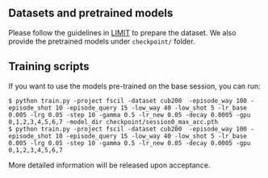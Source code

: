 ## Datasets and pretrained models
Please follow the guidelines in [LIMIT](https://github.com/zhoudw-zdw/TPAMI-Limit) to prepare the dataset.
We also provide the pretrained models under `checkpoint/` folder.

## Training scripts
If you want to use the models pre-trained on the base session, you can run:

    $ python train.py -project fscil -dataset cub200  -episode_way 100 -episode_shot 10 -episode_query 15 -low_way 40 -low_shot 5 -lr_base 0.005 -lrg 0.05 -step 10 -gamma 0.5 -lr_new 0.05 -decay 0.0005 -gpu 0,1,2,3,4,5,6,7 -model_dir checkpoint/session0_max_acc.pth
    $ python train.py -project fscil -dataset cub200  -episode_way 100 -episode_shot 10 -episode_query 15 -low_way 40 -low_shot 5 -lr_base 0.005 -lrg 0.05 -step 10 -gamma 0.5 -lr_new 0.05 -decay 0.0005 -gpu 0,1,2,3,4,5,6,7 
More detailed information will be released upon acceptance.
